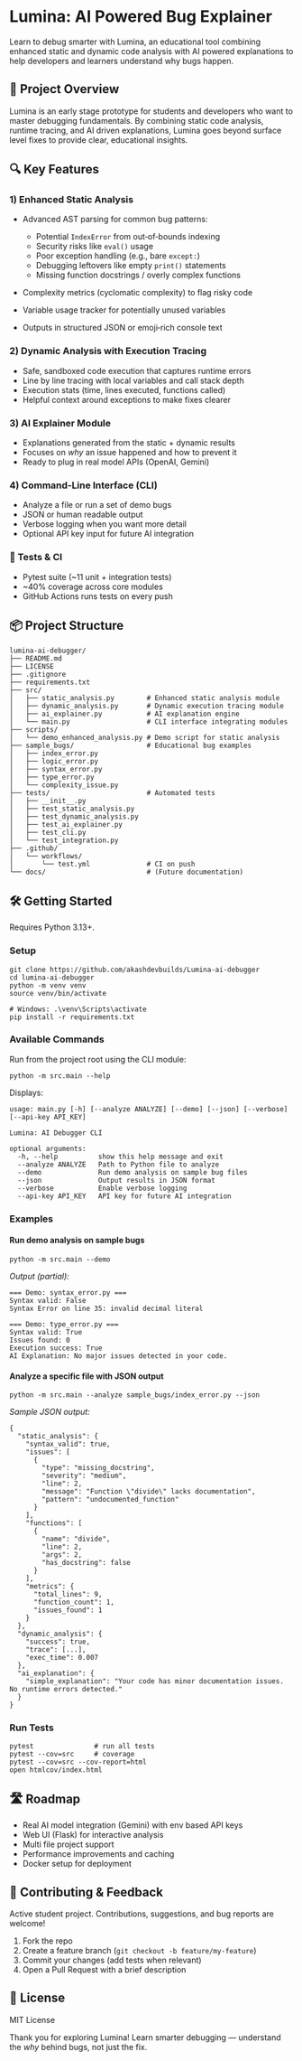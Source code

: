 # Lumina: AI Powered Bug Explainer

Learn to debug smarter with Lumina, an educational tool combining enhanced static and dynamic code analysis with AI powered explanations to help developers and learners understand why bugs happen.

## 🚀 Project Overview

Lumina is an early stage prototype for students and developers who want to master debugging fundamentals. By combining static code analysis, runtime tracing, and AI driven explanations, Lumina goes beyond surface level fixes to provide clear, educational insights.

## 🔍 Key Features

### 1) Enhanced Static Analysis

* Advanced AST parsing for common bug patterns:

  * Potential `IndexError` from out‑of‑bounds indexing
  * Security risks like `eval()` usage
  * Poor exception handling (e.g., bare `except:`)
  * Debugging leftovers like empty `print()` statements
  * Missing function docstrings / overly complex functions
* Complexity metrics (cyclomatic complexity) to flag risky code
* Variable usage tracker for potentially unused variables
* Outputs in structured JSON or emoji‑rich console text

### 2) Dynamic Analysis with Execution Tracing

* Safe, sandboxed code execution that captures runtime errors
* Line by line tracing with local variables and call stack depth
* Execution stats (time, lines executed, functions called)
* Helpful context around exceptions to make fixes clearer

### 3) AI Explainer Module

* Explanations generated from the static + dynamic results
* Focuses on *why* an issue happened and how to prevent it
* Ready to plug in real model APIs (OpenAI, Gemini)

### 4) Command‑Line Interface (CLI)

* Analyze a file or run a set of demo bugs
* JSON or human readable output
* Verbose logging when you want more detail
* Optional API key input for future AI integration

### 🧪 Tests & CI

* Pytest suite (\~11 unit + integration tests)
* \~40% coverage across core modules
* GitHub Actions runs tests on every push

## 📦 Project Structure

```
lumina-ai-debugger/
├── README.md
├── LICENSE
├── .gitignore
├── requirements.txt
├── src/
│   ├── static_analysis.py        # Enhanced static analysis module
│   ├── dynamic_analysis.py       # Dynamic execution tracing module
│   ├── ai_explainer.py           # AI explanation engine
│   └── main.py                   # CLI interface integrating modules
├── scripts/
│   └── demo_enhanced_analysis.py # Demo script for static analysis
├── sample_bugs/                  # Educational bug examples
│   ├── index_error.py
│   ├── logic_error.py
│   ├── syntax_error.py
│   ├── type_error.py
│   └── complexity_issue.py
├── tests/                        # Automated tests
│   ├── __init__.py
│   ├── test_static_analysis.py
│   ├── test_dynamic_analysis.py
│   ├── test_ai_explainer.py
│   ├── test_cli.py
│   └── test_integration.py
├── .github/
│   └── workflows/
│       └── test.yml              # CI on push
└── docs/                         # (Future documentation)
```

## 🛠️ Getting Started

Requires Python 3.13+.

### Setup

```
git clone https://github.com/akashdevbuilds/Lumina-ai-debugger
cd lumina-ai-debugger
python -m venv venv
source venv/bin/activate

# Windows: .\venv\Scripts\activate
pip install -r requirements.txt
```

### Available Commands

Run from the project root using the CLI module:

```
python -m src.main --help
```

Displays:

```
usage: main.py [-h] [--analyze ANALYZE] [--demo] [--json] [--verbose] [--api-key API_KEY]

Lumina: AI Debugger CLI

optional arguments:
  -h, --help          show this help message and exit
  --analyze ANALYZE   Path to Python file to analyze
  --demo              Run demo analysis on sample bug files
  --json              Output results in JSON format
  --verbose           Enable verbose logging
  --api-key API_KEY   API key for future AI integration
```

### Examples

#### Run demo analysis on sample bugs

```
python -m src.main --demo
```

*Output (partial):*

```
=== Demo: syntax_error.py ===
Syntax valid: False
Syntax Error on line 35: invalid decimal literal

=== Demo: type_error.py ===
Syntax valid: True
Issues found: 0
Execution success: True
AI Explanation: No major issues detected in your code.
```

#### Analyze a specific file with JSON output

```
python -m src.main --analyze sample_bugs/index_error.py --json
```

*Sample JSON output:*

```
{
  "static_analysis": {
    "syntax_valid": true,
    "issues": [
      {
        "type": "missing_docstring",
        "severity": "medium",
        "line": 2,
        "message": "Function \"divide\" lacks documentation",
        "pattern": "undocumented_function"
      }
    ],
    "functions": [
      {
        "name": "divide",
        "line": 2,
        "args": 2,
        "has_docstring": false
      }
    ],
    "metrics": {
      "total_lines": 9,
      "function_count": 1,
      "issues_found": 1
    }
  },
  "dynamic_analysis": {
    "success": true,
    "trace": [...],
    "exec_time": 0.007
  },
  "ai_explanation": {
    "simple_explanation": "Your code has minor documentation issues. No runtime errors detected."
  }
}
```

### Run Tests

```
pytest               # run all tests
pytest --cov=src     # coverage
pytest --cov=src --cov-report=html
open htmlcov/index.html
```

## 🛣️ Roadmap

* Real AI model integration (Gemini) with env based API keys
* Web UI (Flask) for interactive analysis
* Multi file project support
* Performance improvements and caching
* Docker setup for deployment

## 👥 Contributing & Feedback

Active student project. Contributions, suggestions, and bug reports are welcome!

1. Fork the repo
2. Create a feature branch (`git checkout -b feature/my-feature`)
3. Commit your changes (add tests when relevant)
4. Open a Pull Request with a brief description

## 📜 License

MIT License

Thank you for exploring Lumina! Learn smarter debugging — understand the *why* behind bugs, not just the fix.
